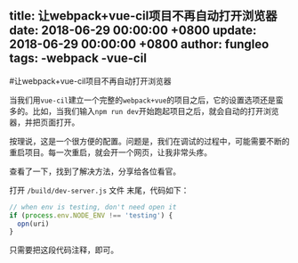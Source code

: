 title: 让webpack+vue-cil项目不再自动打开浏览器
date: 2018-06-29 00:00:00 +0800
update: 2018-06-29 00:00:00 +0800
author: fungleo
tags:
    -webpack
    -vue-cil
---

#让webpack+vue-cil项目不再自动打开浏览器

当我们用`vue-cil`建立一个完整的`webpack+vue`的项目之后，它的设置选项还是蛮多的。比如，当我们输入`npm run dev`开始跑起项目之后，就会自动的打开浏览器，并把页面打开。

按理说，这是一个很方便的配置。问题是，我们在调试的过程中，可能需要不断的重启项目。每一次重启，就会开一个网页，让我非常头疼。

查看了一下，找到了解决方法，分享给各位看官。

打开 `/build/dev-server.js` 文件 末尾，代码如下：

```javascript
// when env is testing, don't need open it
if (process.env.NODE_ENV !== 'testing') {
  opn(uri)
}
```

只需要把这段代码注释，即可。